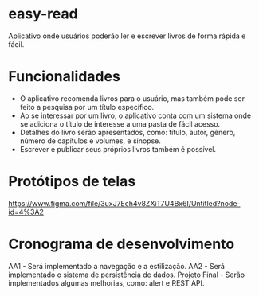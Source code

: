 # easy-read
Aplicativo onde usuários poderão ler e escrever livros de forma rápida e fácil.

# Funcionalidades
- O aplicativo recomenda livros para o usuário, mas também pode ser feito a pesquisa por um título específico.
- Ao se interessar por um livro, o aplicativo conta com um sistema onde se adiciona o título de interesse a uma pasta de fácil acesso.
- Detalhes do livro serão apresentados, como: título, autor, gênero, número de capítulos e volumes, e sinopse.
- Escrever e publicar seus próprios livros também é possível.

# Protótipos de telas
https://www.figma.com/file/3uxJ7Ech4v8ZXiT7U4Bx6I/Untitled?node-id=4%3A2

# Cronograma de desenvolvimento
AA1 - Será implementado a navegação e a estilização.
AA2 - Será implementado o sistema de persistência de dados.
Projeto Final - Serão implementados algumas melhorias, como: alert e REST API.
